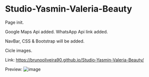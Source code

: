 # Studio-Yasmin-Valeria-Beauty

Page init.

Google Maps Api added. WhatsApp Api link added.

NavBar, CSS & Bootstrap will be added.

Cicle images.

Link: https://brunooliveira90.github.io/Studio-Yasmin-Valeria-Beauty/

Preview:
![image](https://github.com/user-attachments/assets/73c7c335-8e50-4e21-8390-6e14c26cb29e)
